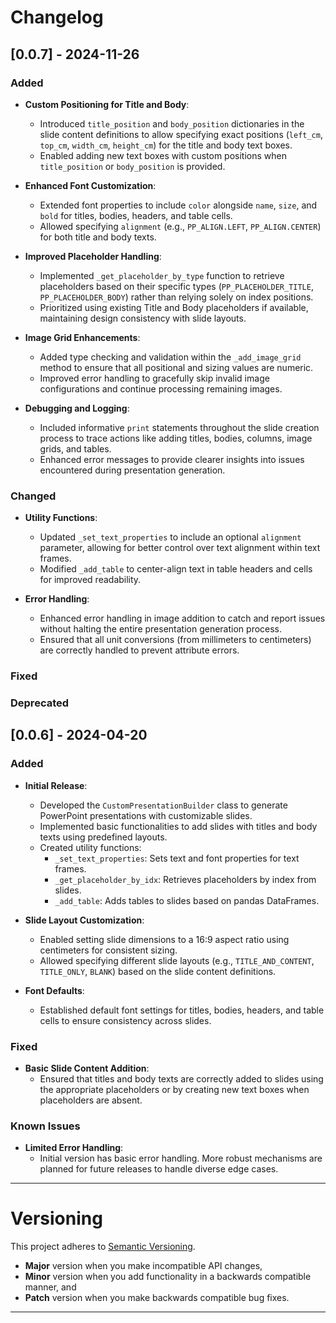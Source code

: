 # Changelog

## [0.0.7] - 2024-11-26

### Added

- **Custom Positioning for Title and Body**:
    - Introduced `title_position` and `body_position` dictionaries in the slide content definitions to allow specifying
      exact positions (`left_cm`, `top_cm`, `width_cm`, `height_cm`) for the title and body text boxes.
    - Enabled adding new text boxes with custom positions when `title_position` or `body_position` is provided.

- **Enhanced Font Customization**:
    - Extended font properties to include `color` alongside `name`, `size`, and `bold` for titles, bodies, headers, and
      table cells.
    - Allowed specifying `alignment` (e.g., `PP_ALIGN.LEFT`, `PP_ALIGN.CENTER`) for both title and body texts.

- **Improved Placeholder Handling**:
    - Implemented `_get_placeholder_by_type` function to retrieve placeholders based on their specific
      types (`PP_PLACEHOLDER_TITLE`, `PP_PLACEHOLDER_BODY`) rather than relying solely on index positions.
    - Prioritized using existing Title and Body placeholders if available, maintaining design consistency with slide
      layouts.

- **Image Grid Enhancements**:
    - Added type checking and validation within the `_add_image_grid` method to ensure that all positional and sizing
      values are numeric.
    - Improved error handling to gracefully skip invalid image configurations and continue processing remaining images.

- **Debugging and Logging**:
    - Included informative `print` statements throughout the slide creation process to trace actions like adding titles,
      bodies, columns, image grids, and tables.
    - Enhanced error messages to provide clearer insights into issues encountered during presentation generation.

### Changed

- **Utility Functions**:
    - Updated `_set_text_properties` to include an optional `alignment` parameter, allowing for better control over text
      alignment within text frames.
    - Modified `_add_table` to center-align text in table headers and cells for improved readability.

- **Error Handling**:
    - Enhanced error handling in image addition to catch and report issues without halting the entire presentation
      generation process.
    - Ensured that all unit conversions (from millimeters to centimeters) are correctly handled to prevent attribute
      errors.

### Fixed

### Deprecated

## [0.0.6] - 2024-04-20

### Added

- **Initial Release**:
    - Developed the `CustomPresentationBuilder` class to generate PowerPoint presentations with customizable slides.
    - Implemented basic functionalities to add slides with titles and body texts using predefined layouts.
    - Created utility functions:
        - `_set_text_properties`: Sets text and font properties for text frames.
        - `_get_placeholder_by_idx`: Retrieves placeholders by index from slides.
        - `_add_table`: Adds tables to slides based on pandas DataFrames.

- **Slide Layout Customization**:
    - Enabled setting slide dimensions to a 16:9 aspect ratio using centimeters for consistent sizing.
    - Allowed specifying different slide layouts (e.g., `TITLE_AND_CONTENT`, `TITLE_ONLY`, `BLANK`) based on the slide
      content definitions.

- **Font Defaults**:
    - Established default font settings for titles, bodies, headers, and table cells to ensure consistency across
      slides.

### Fixed

- **Basic Slide Content Addition**:
    - Ensured that titles and body texts are correctly added to slides using the appropriate placeholders or by creating
      new text boxes when placeholders are absent.

### Known Issues

- **Limited Error Handling**:
    - Initial version has basic error handling. More robust mechanisms are planned for future releases to handle diverse
      edge cases.

---

# Versioning

This project adheres to [Semantic Versioning](https://semver.org/spec/v2.0.0.html).

- **Major** version when you make incompatible API changes,
- **Minor** version when you add functionality in a backwards compatible manner, and
- **Patch** version when you make backwards compatible bug fixes.

---



